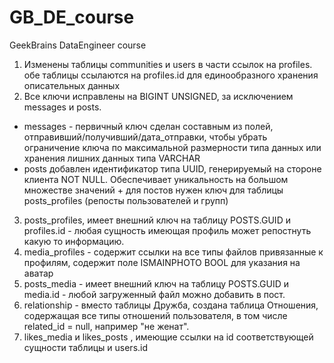 # GB_DE_course
GeekBrains DataEngineer course
1. Изменены таблицы communities и users в части ссылок на profiles. обе таблицы ссылаются на profiles.id для единообразного хранения описательных данных
2. Все ключи исправлены на BIGINT UNSIGNED, за исключением messages и posts. 
- messages - первичный ключ сделан составным из полей, отправивший/получивший/дата_отправки, чтобы убрать ограничение ключа по максимальной размерности типа данных или хранения лишних данных типа VARCHAR
- posts добавлен идентификатор типа UUID, генерируемый на стороне клиента NOT NULL. Обеспечивает уникальность на большом множестве значений + для постов нужен ключ для таблицы posts_profiles (репосты пользователей и групп)
3. posts_profiles, имеет внешний ключ на таблицу POSTS.GUID и profiles.id - любая сущность имеющая профиль может репостнуть какую то информацию. 
4. media_profiles - содержит ссылки на все типы файлов привязанные к профилям, содержит поле ISMAINPHOTO BOOL для указания на аватар
5. posts_media - имеет внешний ключ на таблицу POSTS.GUID и media.id - любой загруженный файл можно добавить в пост. 
6. relationship - вместо таблицы Дружба, создана таблица Отношения, содержащая все типы отношений пользователя, в том числе related_id = null, например "не женат". 
7. likes_media и likes_posts , имеющие ссылки на id соответствующей сущности таблицы и users.id 
